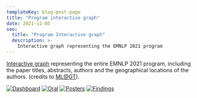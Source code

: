 ```yaml
---
templateKey: blog-post-page
title: "Program interactive graph"
date: 2021-11-05
seo:
  title: "Program Interactive graph"
  description: >- 
    Interactive graph representing the EMNLP 2021 program
---
```



[Interactive graph](https://public.tableau.com/views/EMNLP2021MAP/Dashboard1?:showVizHome=no) representing the entire EMNLP 2021 program, including the paper titles, 
abstracts, authors and the geographical locations of the authors. (credits to [ML@GT](https://ml.gatech.edu/)).

[![Dashboard](/img/interactive_graph_dashboard.png)](https://public.tableau.com/views/EMNLP2021MAP/Dashboard1?:showVizHome=no)
[![Oral](/img/interactive_graph_oral.png)](https://public.tableau.com/views/EMNLP2021/Oral?%3AshowVizHome=no)
[![Posters](/img/interactive_graph_posters.png)](https://public.tableau.com/views/EMNLP2021/Posters?%3AshowVizHome=no)
[![Findings](/img/interactive_graph_findings.png)](https://public.tableau.com/views/EMNLP2021/Findings?%3AshowVizHome=no)

